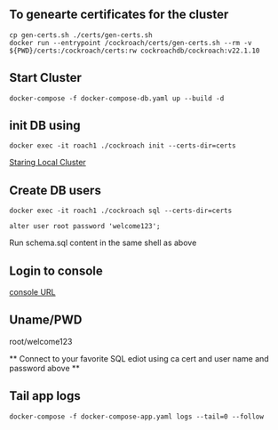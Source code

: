 ## To genearte certificates for the cluster

```
cp gen-certs.sh ./certs/gen-certs.sh
docker run --entrypoint /cockroach/certs/gen-certs.sh --rm -v ${PWD}/certs:/cockroach/certs:rw cockroachdb/cockroach:v22.1.10
```

## Start Cluster

```
docker-compose -f docker-compose-db.yaml up --build -d
```

## init DB using

```
docker exec -it roach1 ./cockroach init --certs-dir=certs
```

[Staring Local Cluster](https://www.cockroachlabs.com/docs/stable/start-a-local-cluster-in-docker-mac.html)

## Create DB users

```
docker exec -it roach1 ./cockroach sql --certs-dir=certs
```

```
alter user root password 'welcome123';
```

Run schema.sql content in the same shell as above

## Login to console

[console URL](https://localhost:8080/#/overview/list)

## Uname/PWD

root/welcome123

** Connect to your favorite SQL ediot using ca cert and user name and password above **

## Tail app logs

`docker-compose -f docker-compose-app.yaml logs --tail=0 --follow`
